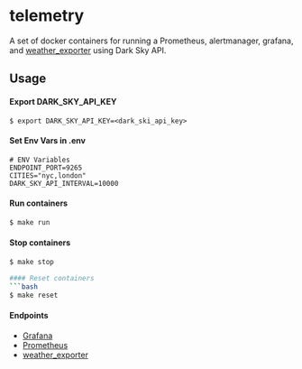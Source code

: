 # telemetry

A set of docker containers for running a Prometheus, alertmanager, grafana, and [weather_exporter](https://github.com/celliott/weather_exporter) using Dark Sky API.

## Usage

#### Export DARK_SKY_API_KEY
```
$ export DARK_SKY_API_KEY=<dark_ski_api_key>
```

#### Set Env Vars in .env
```
# ENV Variables
ENDPOINT_PORT=9265
CITIES="nyc,london"
DARK_SKY_API_INTERVAL=10000
```

#### Run containers
```bash
$ make run
```

#### Stop containers
```bash
$ make stop

#### Reset containers
```bash
$ make reset
```

#### Endpoints

* [Grafana](http://localhost:3000)
* [Prometheus](http://localhost:9090)
* [weather_exporter](http://localhost:9265)
